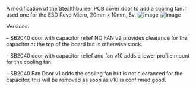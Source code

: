 A modification of the Stealthburner PCB cover door to add a cooling fan. I used one for the E3D Revo Micro, 20mm x 10mm, 5v.
![image](https://github.com/allenrowand/voron_mods/blob/main/v2.4/SB2040%20Fan%20Door/images/image_01.jpg)
![image](https://github.com/allenrowand/voron_mods/blob/main/v2.4/SB2040%20Fan%20Door/images/image_02.jpg)

Versions:

– SB2040 door with capacitor relief NO FAN v2 provides clearance for the capacitor at the top of the board but is otherwise stock.

– SB2040 door with capacitor relief and fan v10 adds a lower profile mount for the cooling fan.

– SB2040 Fan Door v1 adds the cooling fan but is not clearanced for the capacitor, this will be removed as soon as v10 is confirmed good.
